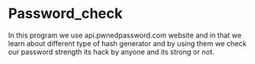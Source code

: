 # Password_check
In this program we use api.pwnedpassword.com website and in that we learn about different type of hash generator and by using them we check our password strength its hack by anyone and its strong or not.
